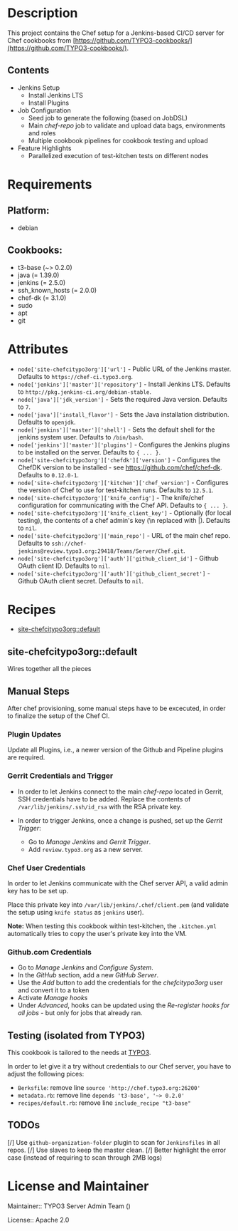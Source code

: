 # Description

This project contains the Chef setup for a Jenkins-based CI/CD server for Chef cookbooks from [https://github.com/TYPO3-cookbooks/](https://github.com/TYPO3-cookbooks/).

## Contents

* Jenkins Setup
  - Install Jenkins LTS
  - Install Plugins
* Job Configuration
  - Seed job to generate the following (based on JobDSL)
  - Main _chef-repo_ job to validate and upload data bags, environments and roles
  - Multiple cookbook pipelines for cookbook testing and upload
* Feature Highlights
  - Parallelized execution of test-kitchen tests on different nodes

# Requirements

## Platform:

* debian

## Cookbooks:

* t3-base (~> 0.2.0)
* java (= 1.39.0)
* jenkins (= 2.5.0)
* ssh_known_hosts (= 2.0.0)
* chef-dk (= 3.1.0)
* sudo
* apt
* git

# Attributes

* `node['site-chefcitypo3org']['url']` - Public URL of the Jenkins master. Defaults to `https://chef-ci.typo3.org`.
* `node['jenkins']['master']['repository']` - Install Jenkins LTS. Defaults to `http://pkg.jenkins-ci.org/debian-stable`.
* `node['java']['jdk_version']` - Sets the required Java version. Defaults to `7`.
* `node['java']['install_flavor']` - Sets the Java installation distribution. Defaults to `openjdk`.
* `node['jenkins']['master']['shell']` - Sets the default shell for the jenkins system user. Defaults to `/bin/bash`.
* `node['jenkins']['master']['plugins']` - Configures the Jenkins plugins to be installed on the server. Defaults to `{ ... }`.
* `node['site-chefcitypo3org']['chefdk']['version']` - Configures the ChefDK version to be installed - see https://github.com/chef/chef-dk. Defaults to `0.12.0-1`.
* `node['site-chefcitypo3org']['kitchen']['chef_version']` - Configures the version of Chef to use for test-kitchen runs. Defaults to `12.5.1`.
* `node['site-chefcitypo3org']['knife_config']` - The knife/chef configuration for communicating with the Chef API. Defaults to `{ ... }`.
* `node['site-chefcitypo3org']['knife_client_key']` - Optionally (for local testing), the contents of a chef admin's key (\n replaced with |). Defaults to `nil`.
* `node['site-chefcitypo3org']['main_repo']` - URL of the main chef repo. Defaults to `ssh://chef-jenkins@review.typo3.org:29418/Teams/Server/Chef.git`.
* `node['site-chefcitypo3org']['auth']['github_client_id']` - Github OAuth client ID. Defaults to `nil`.
* `node['site-chefcitypo3org']['auth']['github_client_secret']` - Github OAuth client secret. Defaults to `nil`.

# Recipes

* [site-chefcitypo3org::default](#site-chefcitypo3orgdefault)

## site-chefcitypo3org::default

Wires together all the pieces

Manual Steps
------------

After chef provisioning, some manual steps have to be excecuted, in order to finalize the setup of the Chef CI.

### Plugin Updates

Update all Plugins, i.e., a newer version of the Github and Pipeline plugins are required.

### Gerrit Credentials and Trigger

* In order to let Jenkins connect to the main _chef-repo_ located in Gerrit, SSH credentials have to be added.
Replace the contents of `/var/lib/jenkins/.ssh/id_rsa` with the RSA private key.

* In order to trigger Jenkins, once a change is pushed, set up the _Gerrit Trigger_:
  - Go to _Manage Jenkins_ and _Gerrit Trigger_.
  - Add `review.typo3.org` as a new server.

### Chef User Credentials

In order to let Jenkins communicate with the Chef server API, a valid admin key has to be set up.

Place this private key into `/var/lib/jenkins/.chef/client.pem` (and validate the setup using `knife status` as `jenkins` user).

**Note:** When testing this cookbook within test-kitchen, the `.kitchen.yml` automatically tries to copy the user's private key into the VM.

### Github.com Credentials

* Go to _Manage Jenkins_ and _Configure System_.
* In the _GitHub_ section, add a new _GitHub Server_.
* Use the _Add_ button to add the credentials for the _chefcitypo3org_ user and convert it to a token
* Activate _Manage hooks_
* Under _Advanced_, hooks can be updated using the _Re-register hooks for all jobs_ - but only for jobs that already ran.


Testing (isolated from TYPO3)
----------------

This cookbook is tailored to the needs at [TYPO3](https://typo3.org).

In order to let give it a try without credentials to our Chef server, you have to adjust the following pices:

* `Berksfile`: remove line `source 'http://chef.typo3.org:26200'`
* `metadata.rb`: remove line `depends 't3-base', '~> 0.2.0'`
* `recipes/default.rb`: remove line `include_recipe "t3-base"`


TODOs
-----

[/] Use `github-organization-folder` plugin to scan for `Jenkinsfiles` in all repos.
[/] Use slaves to keep the master clean.
[/] Better highlight the error case (instead of requiring to scan through 2MB logs)


# License and Maintainer

Maintainer:: TYPO3 Server Admin Team (<adminATtypo3DOTorg>)

License:: Apache 2.0
